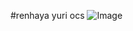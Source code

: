 #renhaya  yuri ocs
![Image](https://github.com/user-attachments/assets/46d2c569-e187-47e3-aeed-440d84607bdd)
